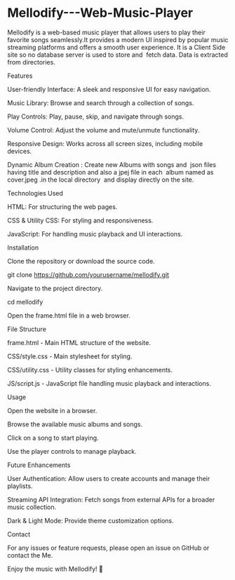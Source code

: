 # Mellodify---Web-Music-Player
Mellodify is a web-based music player that allows users to  play their favorite songs seamlessly.It provides a modern UI inspired by popular music streaming platforms and offers a smooth user experience. It is a Client Side site so no database server is used to store and  fetch data. Data is extracted from directories.

Features

User-friendly Interface: A sleek and responsive UI for easy navigation.

Music Library: Browse and search through a collection of songs.

Play Controls: Play, pause, skip, and navigate through songs.

Volume Control: Adjust the volume and mute/unmute functionality.

Responsive Design: Works across all screen sizes, including mobile devices.

Dynamic Album Creation : Create new Albums with songs and  json files having title and description and also a jpej file in each  album named as cover.jpeg .in the local directory  and display directly on the site.

Technologies Used

HTML: For structuring the web pages.

CSS & Utility CSS: For styling and responsiveness.

JavaScript: For handling music playback and UI interactions.

Installation

Clone the repository or download the source code.

git clone https://github.com/yourusername/mellodify.git

Navigate to the project directory.

cd mellodify

Open the frame.html file in a web browser.

File Structure

frame.html - Main HTML structure of the website.

CSS/style.css - Main stylesheet for styling.

CSS/utility.css - Utility classes for styling enhancements.

JS/script.js - JavaScript file handling music playback and interactions.

Usage

Open the website in a browser.

Browse the available music albums and songs.

Click on a song to start playing.

Use the player controls to manage playback.

Future Enhancements

User Authentication: Allow users to create accounts and manage their playlists.

Streaming API Integration: Fetch songs from external APIs for a broader music collection.

Dark & Light Mode: Provide theme customization options.



Contact

For any issues or feature requests, please open an issue on GitHub or contact the Me.

Enjoy the music with Mellodify! 🎵
